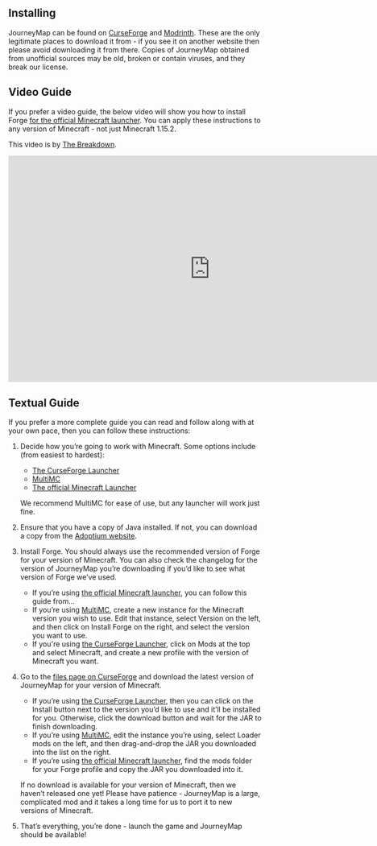 ## **Installing**

JourneyMap can be found on [CurseForge](https://www.curseforge.com/minecraft/mc-mods/journeymap) and [Modrinth](https://modrinth.com/mod/journeymap). These are the only legitimate places to download it from - if you see it on another website then please avoid downloading it from there. Copies of JourneyMap obtained from unofficial sources may be old, broken or contain viruses, and they break our license.

## **Video Guide**

If you prefer a video guide, the below video will show you how to install Forge [for the official Minecraft launcher](https://www.minecraft.net/download). You can apply these instructions to any version of Minecraft - not just Minecraft 1.15.2.

This video is by [The Breakdown](https://www.youtube.com/channel/UC6Ec5NXzcESo60F3UgtgQRA).

<iframe width="800" height="450" src="https://www.youtube.com/embed/71Co8ygepxo" frameborder="0" allow="autoplay; encrypted-media" allowfullscreen></iframe>

## **Textual Guide**

If you prefer a more complete guide you can read and follow along with at your own pace, then you can follow these instructions:

1. Decide how you’re going to work with Minecraft. Some options include (from easiest to hardest):
    - [The CurseForge Launcher](https://download.curseforge.com/)
    - [MultiMC](https://multimc.org/)
    - [The official Minecraft Launcher](https://www.minecraft.net/download)

    We recommend MultiMC for ease of use, but any launcher will work just fine.

2. Ensure that you have a copy of Java installed. If not, you can download a copy from the [Adoptium website](https://adoptium.net/temurin/releases/).

3. Install Forge. You should always use the recommended version of Forge for your version of Minecraft. You can also check the changelog for the version of JourneyMap you’re downloading if you’d like to see what version of Forge we’ve used.
    - If you’re using [the official Minecraft launcher](https://www.minecraft.net/download), you can follow this guide from...
    - If you’re using [MultiMC](https://multimc.org/), create a new instance for the Minecraft version you wish to use. Edit that instance, select Version on the left, and then click on Install Forge on the right, and select the version you want to use.
    - If you're using [the CurseForge Launcher](https://download.curseforge.com/), click on Mods at the top and select Minecraft, and create a new profile with the version of Minecraft you want.

4. Go to the [files page on CurseForge](https://www.curseforge.com/minecraft/mc-mods/journeymap/files) and download the latest version of JourneyMap for your version of Minecraft.
    - If you’re using [the CurseForge Launcher](https://download.curseforge.com/), then you can click on the Install button next to the version you’d like to use and it’ll be installed for you. Otherwise, click the download button and wait for the JAR to finish downloading.
    - If you’re using [MultiMC](https://multimc.org/), edit the instance you’re using, select Loader mods on the left, and then drag-and-drop the JAR you downloaded into the list on the right.
    - If you’re using [the official Minecraft launcher](https://www.minecraft.net/download), find the mods folder for your Forge profile and copy the JAR you downloaded into it.

    If no download is available for your version of Minecraft, then we haven’t released one yet! Please have patience - JourneyMap is a large, complicated mod and it takes a long time for us to port it to new versions of Minecraft.

5. That’s everything, you’re done - launch the game and JourneyMap should be available!
